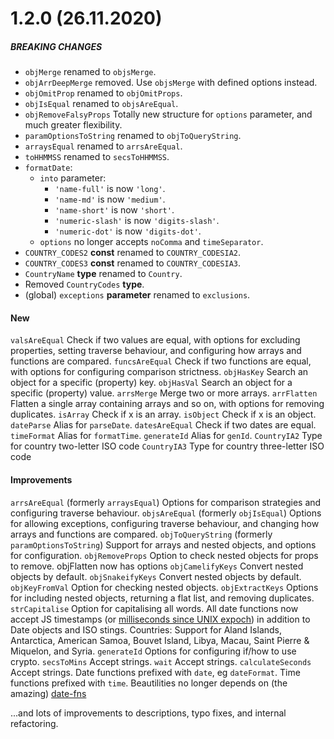 # 1.2.0 (26.11.2020)

##### BREAKING CHANGES
* `objMerge` renamed to `objsMerge`.
* `objArrDeepMerge` removed. Use `objsMerge` with defined options instead.
* `objOmitProp` renamed to `objOmitProps`.
* `objIsEqual` renamed to `objsAreEqual`.
* `objRemoveFalsyProps` Totally new structure for `options` parameter, and much greater flexibility.
* `paramOptionsToString` renamed to `objToQueryString`.
* `arraysEqual` renamed to `arrsAreEqual`.
* `toHHMMSS` renamed to `secsToHHMMSS`.
* `formatDate`:
    * `into` parameter:
         *  `'name-full'` is now `'long'`.
         *  `'name-md'` is now `'medium'`.
         *  `'name-short'` is now `'short'`.
         *  `'numeric-slash'` is now `'digits-slash'`.
         *  `'numeric-dot'` is now `'digits-dot'`.
    * `options` no longer accepts `noComma` and `timeSeparator`.
* `COUNTRY_CODES2` **const** renamed to `COUNTRY_CODESIA2`.
* `COUNTRY_CODES3` **const** renamed to `COUNTRY_CODESIA3`.
* `CountryName` **type** renamed to `Country`.
* Removed `CountryCodes` **type**.
* (global) `exceptions` **parameter** renamed to `exclusions`.

#### New
`valsAreEqual` Check if two values are equal, with options for excluding properties, setting traverse behaviour, and configuring how arrays and functions are compared.
`funcsAreEqual` Check if two functions are equal, with options for configuring comparison strictness.
`objHasKey` Search an object for a specific (property) key.
`objHasVal` Search an object for a specific (property) value.
`arrsMerge` Merge two or more arrays.
`arrFlatten` Flatten a single array containing arrays and so on, with options for removing duplicates.
`isArray` Check if x is an array.
`isObject` Check if x is an object.
`dateParse` Alias for `parseDate`.
`datesAreEqual` Check if two dates are equal.
`timeFormat` Alias for `formatTime`.
`generateId` Alias for `genId`.
`CountryIA2` Type for country two-letter ISO code
`CountryIA3` Type for country three-letter ISO code


#### Improvements
`arrsAreEqual` (formerly `arraysEqual`) Options for comparison strategies and configuring traverse behaviour.
`objsAreEqual` (formerly `objIsEqual`) Options for allowing exceptions, configuring traverse behaviour, and changing how arrays and functions are compared.
`objToQueryString` (formerly `paramOptionsToString`) Support for arrays and nested objects, and options for configuration.
`objRemoveProps` Option to check nested objects for props to remove.
objFlatten now has options
`objCamelifyKeys` Convert nested objects by default.
`objSnakeifyKeys` Convert nested objects by default.
`objKeyFromVal` Option for checking nested objects.
`objExtractKeys` Options for including nested objects, returning
a flat list, and removing duplicates.
`strCapitalise` Option for capitalising all words.
All date functions now accept JS timestamps (or [milliseconds since UNIX expoch]((https://developer.mozilla.org/en-US/docs/Web/JavaScript/Reference/Global_Objects/Date/now))) in addition to Date objects and ISO stings.
Countries: Support for Aland Islands, Antarctica, American Samoa, Bouvet Island, Libya, Macau, Saint Pierre & Miquelon, and Syria.
`generateId` Options for configuring if/how to use crypto.
`secsToMins` Accept strings.
`wait` Accept strings.
`calculateSeconds` Accept strings.
Date functions prefixed with `date`, eg `dateFormat`.
Time functions prefixed with `time`.
Beautilities no longer depends on (the amazing) [date-fns](https://date-fns.org/)

...and lots of improvements to descriptions, typo fixes, and internal refactoring.

